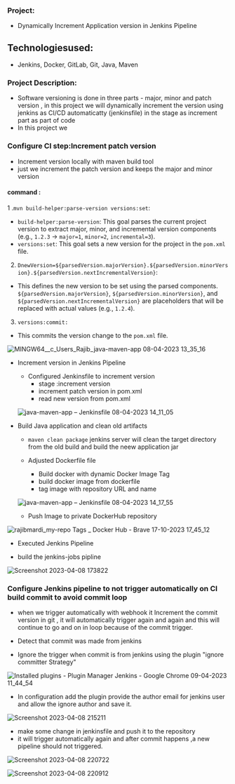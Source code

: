 ### Project: 
* Dynamically Increment Application version in Jenkins Pipeline

## Technologiesused: 
* Jenkins, Docker, GitLab, Git, Java, Maven 


### Project Description:
 * Software versioning is done in  three parts - major, minor and patch version  , in this project we will dynamically increment the version using jenkins as CI/CD automaticatty (jenkinsfile) in the stage as increment part  as part of code
 * In this project we 
### Configure CI step:Increment patch version

 * Increment version locally with maven build tool
  *  just we increment the patch version and keeps the major and minor version

#### command : 
 1 .```mvn build-helper:parse-version versions:set```:
  * ```build-helper:parse-version```: This goal parses the current project version to extract major, minor, and incremental version components (e.g., ```1.2.3``` → ```major=1```, ```minor=2```, ```incremental=3```).  
 * ```versions:set```: This goal sets a new version for the project in the ```pom.xml``` file.
   
 2. ```DnewVersion=${parsedVersion.majorVersion}.${parsedVersion.minorVersion}.${parsedVersion.nextIncrementalVersion}```:
  * This defines the new version to be set using the parsed components. ```${parsedVersion.majorVersion}```, ```${parsedVersion.minorVersion}```, and ```${parsedVersion.nextIncrementalVersion}``` are placeholders that will be replaced with actual values (e.g., ```1.2.4```).
    
3. ```versions:commit:```
  * This commits the version change to the ```pom.xml``` file.
   

  
  ![MINGW64__c_Users_Rajib_java-maven-app 08-04-2023 13_35_16](https://user-images.githubusercontent.com/96679708/230752916-c63e6e37-013a-4ba2-b1d3-79b7b21f7591.png)



  * Increment version in Jenkins Pipeline

    * Configured Jenkinsfile to increment version
      * stage  :increment version
      * increment  patch version in pom.xml
      * read new version from pom.xml


   
    ![java-maven-app – Jenkinsfile 08-04-2023 14_11_05](https://user-images.githubusercontent.com/96679708/230752979-8bfa6e02-a45c-429a-9e2f-7312550d42bf.png)

    
    
    
    

   * Build Java application and clean old artifacts

      * ```maven clean package``` jenkins server will clean the target directory from the old build   and build the neew application jar 

     * Adjusted Dockerfile file 

       *  Build docker  with dynamic Docker Image Tag
        * build docker image from dockerfile
        * tag image with repository URL  and name 
        
        
        
     ![java-maven-app – Jenkinsfile 08-04-2023 14_17_55](https://user-images.githubusercontent.com/96679708/230753093-7d991eb3-8a05-4d7b-8adb-60964263ad6d.png)


     * Push Image to private DockerHub repository
       

   ![rajibmardi_my-repo Tags _ Docker Hub - Brave 17-10-2023 17_45_12](https://github.com/Rajib-Mardi/Dynamically-Increment-Application-version-in-Jenkins-Pipeline/assets/96679708/0a751a37-4c37-4902-8205-12c3de71af08)

     
   

     


  *  Executed Jenkins Pipeline

  *  build the jenkins-jobs pipline
 
 ![Screenshot 2023-04-08 173822](https://user-images.githubusercontent.com/96679708/230753069-b0fd735a-3ed7-45f2-80e0-00f9fe3410f5.png)

   
 ### Configure Jenkins pipeline to not trigger automatically on CI build commit to avoid commit loop



 * when we trigger automatically with webhook it Increment the commit version in git , it will automatically trigger again and again and this will continue to go and on in loop because of the commit trigger.


 * Detect that commit was made from jenkins 
 * Ignore the trigger when commit is from jenkins using the plugin "ignore committer  Strategy"


 
 
 ![Installed plugins - Plugin Manager  Jenkins  - Google Chrome 09-04-2023 11_44_54](https://user-images.githubusercontent.com/96679708/230757766-b2e9316b-e9a6-4ce1-9fc0-63851358d259.png)

 

 * In configuration add the plugin provide the author email for jenkins user and allow the ignore author and save it.

![Screenshot 2023-04-08 215211](https://user-images.githubusercontent.com/96679708/230757827-4fc6e009-391b-4b2f-a383-a754d8fbf6ed.png)



 * make some change in jenkinsfile and push it to the repository 
 * it will trigger automatically again and after commit happens ,a new pipeline should not triggered.



 
 ![Screenshot 2023-04-08 220722](https://user-images.githubusercontent.com/96679708/230757879-09ae27ce-88d2-48d1-a0fa-6c6fc2a4e36c.png)


 
 ![Screenshot 2023-04-08 220912](https://user-images.githubusercontent.com/96679708/230757889-b9da0132-6076-4289-8359-5706332d4b30.png)

 
 

